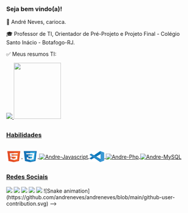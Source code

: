 ### Seja bem vindo(a)!

👤 André Neves, carioca.

🎓 Professor de TI, Orientador de Pré-Projeto e Projeto Final - Colégio Santo Inácio - Botafogo-RJ.

✅ Meus resumos TI:

<div>
  <a href="https://github.com/andreneves">
  <img height="150em" src="https://github-readme-stats.vercel.app/api?username=andreneves&show_icons=true&theme=chartreuse-dark&include_all_commits=true&count_private=true"/>
  <img height="150em" width="50%" aligh="right" style=border_radius="20" src="https://github-readme-stats.vercel.app/api/top-langs/?username=andreneves&layout=compact&langs_count=7&theme=chartreuse-dark"/>
</div>
 
##
 
### Habilidades
 
<div style="display: inline_block"><br>
  <img align="center" alt="Andre-HTML" height="30" width="40" src="https://raw.githubusercontent.com/devicons/devicon/master/icons/html5/html5-original.svg">
  <img align="center" alt="Andre-CSS" height="30" width="40" src="https://raw.githubusercontent.com/devicons/devicon/master/icons/css3/css3-original.svg">
  <img align="center" alt="Andre-Javascript" height="30" width="30" src="https://cdn.iconscout.com/icon/free/png-256/javascript-2752148-2284965.png">
  <img align="center" alt="Andre-VsCode" height="30" width="40" src="https://raw.githubusercontent.com/devicons/devicon/master/icons/vscode/vscode-original.svg">
  <img align="center" alt="Andre-Php" height="40" width="50" src="https://cdn.jsdelivr.net/gh/devicons/devicon/icons/php/php-original.svg" >
  <img align="center" alt="Andre-MySQL" height="30" width="40" src="https://cdn.jsdelivr.net/gh/devicons/devicon/icons/mysql/mysql-original.svg">
</div>
  
##

  
### Redes Sociais 

<div> 
   <a href="https://www.linkedin.com/in/andrcombr/" target="_blank"><img src="https://img.shields.io/badge/-LinkedIn-%230077B5?style=for-the-badge&logo=linkedin&logoColor=white" target="_blank"></a>
  <a href="mailto:andr@andr.com.br"><img src="https://img.shields.io/badge/-Gmail-%23333?style=for-the-badge&logo=gmail&logoColor=white" target="_blank"></a>
   <a href="https://www.instagram.com/andreneves_com/" target="_blank"><img src="https://img.shields.io/badge/-Instagram-%23E4405F?style=for-the-badge&logo=instagram&logoColor=white" target="_blank"></a>
   <a href="https://www.reddit.com/" target="_blank"><img src="https://aleen42.github.io/badges/src/reddit.svg" target="_blank"></a>
   <a href="https://stackoverflow.com/" target="_blank"><img src="https://aleen42.github.io/badges/src/stackoverflow.svg" target="_blank"></a>


  <!-->
  ![Snake animation](https://github.com/andreneves/andreneves/blob/main/github-user-contribution.svg)
  -->
</div>


